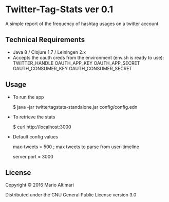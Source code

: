 # Twitter-Tag-Stats ver 0.1 #
A simple report of the frequency of hashtag usages on a twitter account.

## Technical Requirements

* Java 8 / Clojure 1.7 / Leiningen 2.x
* Accepts the oauth creds from the environment (env.sh is ready to use):
   TWITTER_HANDLE
   OAUTH_APP_KEY
   OAUTH_APP_SECRET
   OAUTH_CONSUMER_KEY
   OAUTH_CONSUMER_SECRET

## Usage

* To run the app

    $ java -jar twittertagstats-standalone.jar config/config.edn

* To retrieve the stats

    $ curl http://localhost:3000


* Default config values

    max-tweets = 500    ; max tweets to parse from user-timeline

    server port = 3000


## License

Copyright © 2016 Mario Altimari

Distributed under the GNU General Public License version 3.0